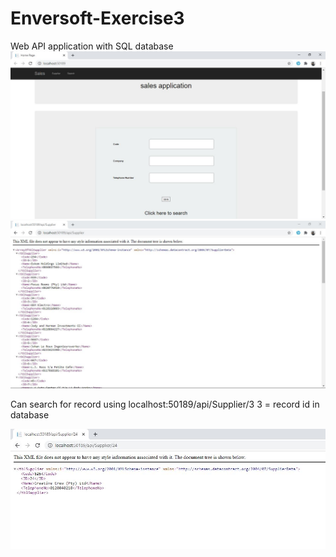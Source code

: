# Enversoft-Exercise3
Web API application with SQL database
![Test Image 3](Home-Page1.JPG)
![Test Image 4](Supplier-Page.JPG)

Can search for record using localhost:50189/api/Supplier/3
3 = record id in database

![Test Image 5](Search-Page.JPG)
